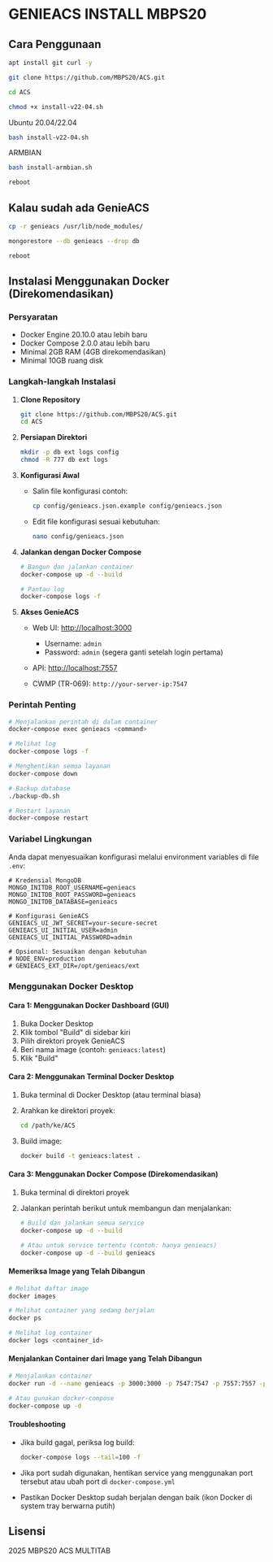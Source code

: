 

# GENIEACS INSTALL MBPS20

## Cara Penggunaan

```bash
apt install git curl -y
```

```bash
git clone https://github.com/MBPS20/ACS.git
```

```bash
cd ACS
```

```bash
chmod +x install-v22-04.sh
```

Ubuntu 20.04/22.04

```bash
bash install-v22-04.sh
```

ARMBIAN

```bash
bash install-armbian.sh
```

```bash
reboot
```

## Kalau sudah ada GenieACS

```bash
cp -r genieacs /usr/lib/node_modules/
```

```bash
mongorestore --db genieacs --drop db
```

```bash
reboot
```

## Instalasi Menggunakan Docker (Direkomendasikan)

### Persyaratan

* Docker Engine 20.10.0 atau lebih baru
* Docker Compose 2.0.0 atau lebih baru
* Minimal 2GB RAM (4GB direkomendasikan)
* Minimal 10GB ruang disk

### Langkah-langkah Instalasi

1. **Clone Repository**

   ```bash
   git clone https://github.com/MBPS20/ACS.git
   cd ACS
   ```

2. **Persiapan Direktori**

   ```bash
   mkdir -p db ext logs config
   chmod -R 777 db ext logs
   ```

3. **Konfigurasi Awal**

   * Salin file konfigurasi contoh:

     ```bash
     cp config/genieacs.json.example config/genieacs.json
     ```
   * Edit file konfigurasi sesuai kebutuhan:

     ```bash
     nano config/genieacs.json
     ```

4. **Jalankan dengan Docker Compose**

   ```bash
   # Bangun dan jalankan container
   docker-compose up -d --build

   # Pantau log
   docker-compose logs -f
   ```

5. **Akses GenieACS**

   * Web UI: [http://localhost:3000](http://localhost:3000)

     * Username: `admin`
     * Password: `admin` (segera ganti setelah login pertama)
   * API: [http://localhost:7557](http://localhost:7557)
   * CWMP (TR-069): `http://your-server-ip:7547`

### Perintah Penting

```bash
# Menjalankan perintah di dalam container
docker-compose exec genieacs <command>

# Melihat log
docker-compose logs -f

# Menghentikan semua layanan
docker-compose down

# Backup database
./backup-db.sh

# Restart layanan
docker-compose restart
```

### Variabel Lingkungan

Anda dapat menyesuaikan konfigurasi melalui environment variables di file `.env`:

```env
# Kredensial MongoDB
MONGO_INITDB_ROOT_USERNAME=genieacs
MONGO_INITDB_ROOT_PASSWORD=genieacs
MONGO_INITDB_DATABASE=genieacs

# Konfigurasi GenieACS
GENIEACS_UI_JWT_SECRET=your-secure-secret
GENIEACS_UI_INITIAL_USER=admin
GENIEACS_UI_INITIAL_PASSWORD=admin

# Opsional: Sesuaikan dengan kebutuhan
# NODE_ENV=production
# GENIEACS_EXT_DIR=/opt/genieacs/ext
```

### Menggunakan Docker Desktop

#### Cara 1: Menggunakan Docker Dashboard (GUI)

1. Buka Docker Desktop
2. Klik tombol "Build" di sidebar kiri
3. Pilih direktori proyek GenieACS
4. Beri nama image (contoh: `genieacs:latest`)
5. Klik "Build"

#### Cara 2: Menggunakan Terminal Docker Desktop

1. Buka terminal di Docker Desktop (atau terminal biasa)
2. Arahkan ke direktori proyek:

   ```bash
   cd /path/ke/ACS
   ```
3. Build image:

   ```bash
   docker build -t genieacs:latest .
   ```

#### Cara 3: Menggunakan Docker Compose (Direkomendasikan)

1. Buka terminal di direktori proyek
2. Jalankan perintah berikut untuk membangun dan menjalankan:

   ```bash
   # Build dan jalankan semua service
   docker-compose up -d --build

   # Atau untuk service tertentu (contoh: hanya genieacs)
   docker-compose up -d --build genieacs
   ```

#### Memeriksa Image yang Telah Dibangun

```bash
# Melihat daftar image
docker images

# Melihat container yang sedang berjalan
docker ps

# Melihat log container
docker logs <container_id>
```

#### Menjalankan Container dari Image yang Telah Dibangun

```bash
# Menjalankan container
docker run -d --name genieacs -p 3000:3000 -p 7547:7547 -p 7557:7557 -p 7567:7567 genieacs:latest

# Atau gunakan docker-compose
docker-compose up -d
```

#### Troubleshooting

* Jika build gagal, periksa log build:

  ```bash
  docker-compose logs --tail=100 -f
  ```
* Jika port sudah digunakan, hentikan service yang menggunakan port tersebut atau ubah port di `docker-compose.yml`
* Pastikan Docker Desktop sudah berjalan dengan baik (ikon Docker di system tray berwarna putih)

## Lisensi

2025 MBPS20 ACS MULTITAB








